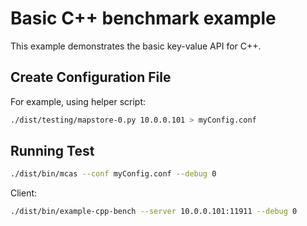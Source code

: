 # Basic C++ benchmark example

This example demonstrates the basic key-value API for C++.

## Create Configuration File

For example, using helper script:

``` bash
./dist/testing/mapstore-0.py 10.0.0.101 > myConfig.conf
```

## Running Test

``` bash
./dist/bin/mcas --conf myConfig.conf --debug 0
```

Client:

``` bash
./dist/bin/example-cpp-bench --server 10.0.0.101:11911 --debug 0
```


